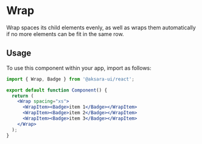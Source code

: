 # Wrap

Wrap spaces its child elements evenly, as well as wraps them automatically if no more elements can be fit in the same row.

## Usage

To use this component within your app, import as follows:

```jsx
import { Wrap, Badge } from '@aksara-ui/react';

export default function Component() {
  return (
    <Wrap spacing="xs">
      <WrapItem><Badge>item 1</Badge></WrapItem>
      <WrapItem><Badge>item 2</Badge></WrapItem>
      <WrapItem><Badge>item 3</Badge></WrapItem>
    </Wrap>
  );
}
```
